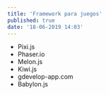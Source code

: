 ```yaml
---
title: 'Framework para juegos'
published: true
date: '18-06-2019 14:03'
---
```


* Pixi.js
* Phaser.io
* Melon.js
* Kiwi.js
* gdevelop-app.com
* Babylon.js